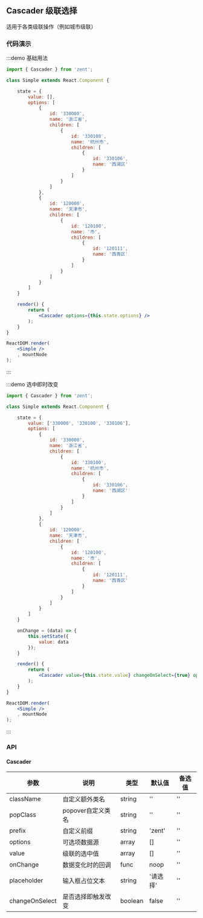 ## Cascader 级联选择

适用于各类级联操作（例如城市级联）

### 代码演示

:::demo 基础用法
```jsx
import { Cascader } from 'zent';

class Simple extends React.Component {

	state = {
		value: [],
		options: [
			{
				id: '330000',
				name: '浙江省',
				children: [
					{
						id: '330100',
						name: '杭州市',
						children: [
							{
								id: '330106',
								name: '西湖区'
							}
						]
					}
				]
			},
			{
				id: '120000',
				name: '天津市',
				children: [
					{
						id: '120100',
						name: '市',
						children: [
							{
								id: '120111',
								name: '西青区'
							}
						]
					}
				]
			}
		]
	}

	render() {
		return (
			<Cascader options={this.state.options} />
		);
	}
}

ReactDOM.render(
	<Simple />
	, mountNode
);

```
:::

:::demo 选中即时改变
```jsx
import { Cascader } from 'zent';

class Simple extends React.Component {

	state = {
		value: ['330000', '330100', '330106'],
		options: [
			{
				id: '330000',
				name: '浙江省',
				children: [
					{
						id: '330100',
						name: '杭州市',
						children: [
							{
								id: '330106',
								name: '西湖区'
							}
						]
					}
				]
			},
			{
				id: '120000',
				name: '天津市',
				children: [
					{
						id: '120100',
						name: '市',
						children: [
							{
								id: '120111',
								name: '西青区'
							}
						]
					}
				]
			}
		]
	}

	onChange = (data) => {
		this.setState({
			value: data
		});
	}

	render() {
		return (
			<Cascader value={this.state.value} changeOnSelect={true} options={this.state.options} onChange={this.onChange} />
		);
	}
}

ReactDOM.render(
	<Simple />
	, mountNode
);

```
:::

### API

#### Cascader

| 参数 | 说明 | 类型 | 默认值 | 备选值 |
|------|------|------|--------|--------|
| className | 自定义额外类名 | string | '' | '' |
| popClass | popover自定义类名 | string | '' | '' |
| prefix | 自定义前缀 | string | 'zent' | '' |
| options | 可选项数据源 | array | [] | '' |
| value | 级联的选中值 | array | [] | '' |
| onChange | 数据变化时的回调 | func | noop | '' |
| placeholder | 输入框占位文本 | string | '请选择' | '' |
| changeOnSelect | 是否选择即触发改变 | boolean | false | '' |

